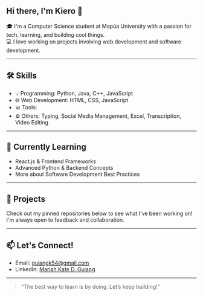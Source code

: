 ## Hi there, I'm Kiero 👋

🎓 I'm a Computer Science student at Mapúa University with a passion for tech, learning, and building cool things.  
💻 I love working on projects involving web development and software development.

---

## 🛠️ Skills
- 💡 Programming: Python, Java, C++, JavaScript
- 🌐 Web Development: HTML, CSS, JavaScript
- 📊 Tools: 
- ⚙️ Others: Typing, Social Media Management, Excel, Transcription, Video Editing

---

## 🌱 Currently Learning
- React.js & Frontend Frameworks
- Advanced Python & Backend Concepts
- More about Software Development Best Practices

---

## 📌 Projects
Check out my pinned repositories below to see what I’ve been working on!  
I'm always open to feedback and collaboration.

---

## 📫 Let's Connect!
- Email: guiangk54@gmail.com
- LinkedIn: [Mariah Kate D. Guiang](www.linkedin.com/in/mariah-kate-guiang-85a010348) 
---

> “The best way to learn is by doing. Let’s keep building!”


